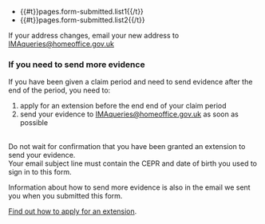 <ul class="govuk-list govuk-list--bullet">
  <li>{{#t}}pages.form-submitted.list1{{/t}}</li>
  <li>{{#t}}pages.form-submitted.list2{{/t}}</li>
</ul>

If your address changes, email your new address to IMAqueries@homeoffice.gov.uk

### If you need to send more evidence
<div class="evidence-list">
If you have been given a claim period and need to send evidence after the end of the period, you need to:

1. apply for an extension before the end end of your claim period
2. send your evidence to IMAqueries@homeoffice.gov.uk as soon as possible
</div>
<br>
Do not wait for confirmation that you have been granted an extension to send your evidence.
<br>
Your email subject line must contain the CEPR and date of birth you used to sign in to this form.

Information about how to send more evidence is also in the email we sent you when you submitted this form.

<p class="govuk-body">
  <a href="#" class="govuk-link">Find out how to apply for an extension</a>.
</p>
